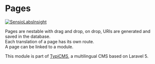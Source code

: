 # Pages
[![SensioLabsInsight](https://insight.sensiolabs.com/projects/b8e4de59-5f81-41a1-98cd-22079ba835b6/mini.png)](https://insight.sensiolabs.com/projects/b8e4de59-5f81-41a1-98cd-22079ba835b6)

Pages are nestable with drag and drop, on drop, URIs are generated and saved in the database.  
Each translation of a page has its own route.  
A page can be linked to a module.

This module is part of [TypiCMS](https://github.com/TypiCMS/Base), a multilingual CMS based on Laravel 5.  
